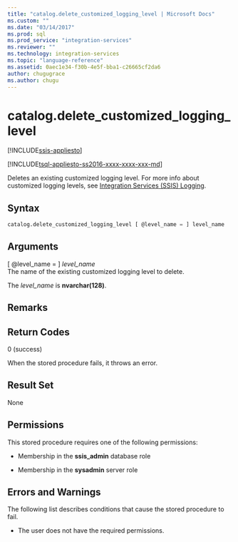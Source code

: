 ```yaml
---
title: "catalog.delete_customized_logging_level | Microsoft Docs"
ms.custom: ""
ms.date: "03/14/2017"
ms.prod: sql
ms.prod_service: "integration-services"
ms.reviewer: ""
ms.technology: integration-services
ms.topic: "language-reference"
ms.assetid: 0aec1e34-f30b-4e5f-bba1-c26665cf2da6
author: chugugrace
ms.author: chugu
---
```

# catalog.delete_customized_logging_level 

[!INCLUDE[ssis-appliesto](../../includes/ssis-appliesto-ssvrpluslinux-asdb-asdw-xxx.md)]


[!INCLUDE[tsql-appliesto-ss2016-xxxx-xxxx-xxx-md](../../includes/tsql-appliesto-ss2016-xxxx-xxxx-xxx-md.md)]

  Deletes an existing customized logging level. For more info about customized logging levels, see [Integration Services &#40;SSIS&#41; Logging](../../integration-services/performance/integration-services-ssis-logging.md).  
  
## Syntax  
  
```sql  
catalog.delete_customized_logging_level [ @level_name = ] level_name
```  
  
## Arguments  
 [ @level_name = ] *level_name*  
 The name of the existing customized logging level to delete.  
  
 The *level_name* is **nvarchar(128)**.  
  
## Remarks  
  
## Return Codes  
 0 (success)  
  
 When the stored procedure fails, it throws an error.  
  
## Result Set  
 None  
  
## Permissions  
 This stored procedure requires one of the following permissions:  
  
-   Membership in the **ssis_admin** database role  
  
-   Membership in the **sysadmin** server role  
  
## Errors and Warnings  
 The following list describes conditions that cause the stored procedure to fail.  
  
-   The user does not have the required permissions.  
  
  
